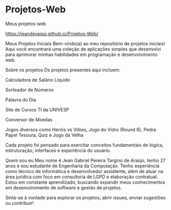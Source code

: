 # Projetos-Web
Meus projetos web

https://jeandevaqui.github.io/Projetos-Web/

Meus Projetos Iniciais
Bem-vindo(a) ao meu repositório de projetos iniciais! Aqui você encontrará uma coleção de aplicações simples que desenvolvi para aprimorar minhas habilidades em programação e desenvolvimento web.

Sobre os projetos
Os projetos presentes aqui incluem:
 
 

Calculadora de Salário Líquido

Sorteador de Números

Palavra do Dia

Site de Cursos TI da UNIVESP

Conversor de Moedas

Jogos diversos como Heróis vs Vilões, Jogo do Vidro (Round 6), Pedra Papel Tesoura, Quiz e Jogo da Velha

Cada projeto foi pensado para exercitar conceitos fundamentais de lógica, estruturação, interfaces e experiência do usuário.

Quem sou eu
Meu nome é Jean Gabriel Pereira Targino de Araújo, tenho 27 anos e sou estudante de Engenharia da Computação. Tenho experiência como técnico de informática e desenvolvedor assistente, além de atuar na área jurídica com foco em consultoria de LGPD e elaboração contratual. Estou em constante aprendizado, buscando expandir meus conhecimentos em desenvolvimento de software e gestão de projetos.

Sinta-se à vontade para explorar os projetos, abrir issues, enviar sugestões ou contribuir!
